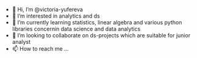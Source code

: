 - 👋 Hi, I’m @victoria-yufereva
- 👀 I’m interested in analytics and ds
- 🌱 I’m currently learning statistics, linear algebra and various python libraries concernin data science and data analytics
- 💞️ I’m looking to collaborate on ds-projects which are suitable for junior analyst
- 📫 How to reach me ...

<!---
victoria-yufereva/victoria-yufereva is a ✨ special ✨ repository because its `README.md` (this file) appears on your GitHub profile.
You can click the Preview link to take a look at your changes.
--->
